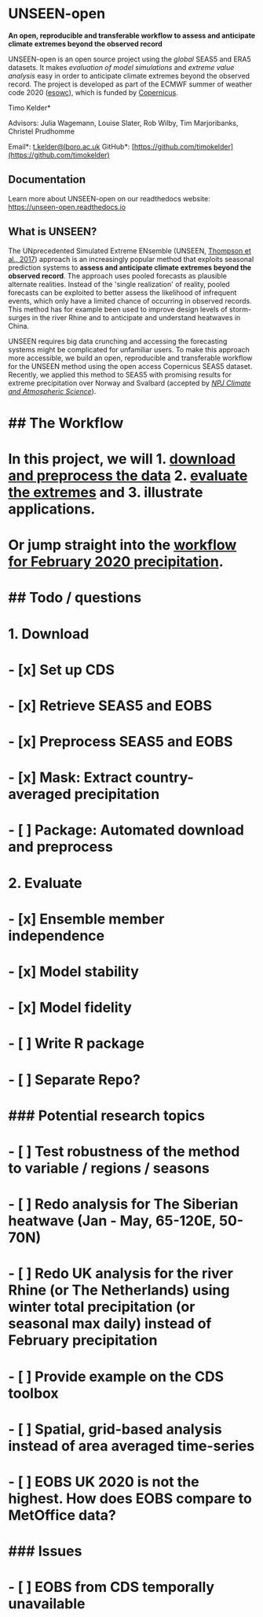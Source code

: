 # UNSEEN-open

**An open, reproducible and transferable workflow to assess and anticipate climate extremes beyond the observed record**

UNSEEN-open is an open source project using the *global* SEAS5 and ERA5 datasets. It makes *evaluation of model simulations* and *extreme value analysis* easy in order to anticipate climate extremes beyond the observed record. The project is developed as part of the ECMWF summer of weather code 2020 ([esowc](https://esowc.ecmwf.int/)), which is funded by [Copernicus](https://climate.copernicus.eu/).

Timo Kelder\*

Advisors: Julia Wagemann, Louise Slater, Rob Wilby, Tim Marjoribanks, Christel Prudhomme

Email\*: [t.kelder@lboro.ac.uk](mailto:t.kelder@lboro.ac.uk) GitHub\*: [https://github.com/timokelder](https://github.com/timokelder)

## Documentation
Learn more about UNSEEN-open on our readthedocs website: https://unseen-open.readthedocs.io

## What is UNSEEN?
The UNprecedented Simulated Extreme ENsemble (UNSEEN, [Thompson et al., 2017](https://www.nature.com/articles/s41467-017-00275-3)) approach is an increasingly popular method that exploits seasonal prediction systems to  **assess and anticipate climate extremes beyond the observed record**. The approach uses pooled forecasts as plausible alternate realities. Instead of the &#39;single realization&#39; of reality, pooled forecasts can be exploited to better assess the likelihood of infrequent events, which only have a limited chance of occurring in observed records. This method has for example been used to improve design levels of storm-surges in the river Rhine and to anticipate and understand heatwaves in China.

UNSEEN requires big data crunching and accessing the forecasting systems might be complicated for unfamiliar users. To make this approach more accessible, we build an open, reproducible and transferable workflow for the UNSEEN method using the open access Copernicus SEAS5 dataset. Recently, we applied this method to SEAS5 with promising results for extreme precipitation over Norway and Svalbard (accepted by [_NPJ_ _Climate and Atmospheric Science_](https://doi.org/10.31223/osf.io/hyxeq)). 
# 
# ## The Workflow
# In this project, we will 1. [download and preprocess the data](Data_mining.md) 2. [evaluate the extremes](Evaluation.md) and 3. illustrate applications.
# 
# Or jump straight into the [workflow for February 2020 precipitation](https://nbviewer.jupyter.org/github/esowc/UNSEEN-open/tree/master/Notebooks/Workflow.ipynb). 
# 
# ## Todo / questions
# 
# 1. Download
# - [x] Set up CDS
# - [x] Retrieve SEAS5 and EOBS 
# - [x] Preprocess SEAS5 and EOBS
# - [x] Mask: Extract country-averaged precipitation
# - [ ] Package: Automated download and preprocess
# 
# 2. Evaluate
# - [x] Ensemble member independence
# - [x] Model stability
# - [x] Model fidelity
# - [ ] Write R package
#     - [ ] Separate Repo? 
#     
# ### Potential research topics
# - [ ] Test robustness of the method to variable / regions / seasons
#     - [ ] Redo analysis for The Siberian heatwave (Jan - May, 65-120E, 50-70N)
#     - [ ] Redo UK analysis for the river Rhine (or The Netherlands) using winter total precipitation (or seasonal max daily) instead of February precipitation  
# - [ ] Provide example on the CDS toolbox
# - [ ] Spatial, grid-based analysis instead of area averaged time-series  
# - [ ] EOBS UK 2020 is not the highest. How does EOBS compare to MetOffice data? 
# 
# ### Issues
# - [ ] EOBS from CDS temporally unavailable
